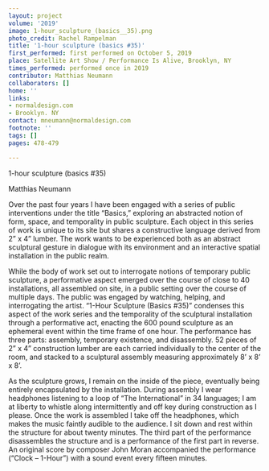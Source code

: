 ```yaml
---
layout: project
volume: '2019'
image: 1-hour_sculpture_(basics__35).png
photo_credit: Rachel Rampelman
title: '1-hour sculpture (basics #35)'
first_performed: first performed on October 5, 2019
place: Satellite Art Show / Performance Is Alive, Brooklyn, NY
times_performed: performed once in 2019
contributor: Matthias Neumann
collaborators: []
home: ''
links:
- normaldesign.com
- Brooklyn. NY
contact: mneumann@normaldesign.com
footnote: ''
tags: []
pages: 478-479

---
```


1-hour sculpture (basics #35)

Matthias Neumann

Over the past four years I have been engaged with a series of public interventions under the title “Basics,” exploring an abstracted notion of form, space, and temporality in public sculpture. Each object in this series of work is unique to its site but shares a constructive language derived from 2” x 4” lumber. The work wants to be experienced both as an abstract sculptural gesture in dialogue with its environment and an interactive spatial installation in the public realm.

While the body of work set out to interrogate notions of temporary public sculpture, a performative aspect emerged over the course of close to 40 installations, all assembled on site, in a public setting over the course of multiple days. The public was engaged by watching, helping, and interrogating the artist. “1-Hour Sculpture (Basics #35)” condenses this aspect of the work series and the temporality of the sculptural installation through a performative act, enacting the 600 pound sculpture as an ephemeral event within the time frame of one hour. The performance has three parts: assembly, temporary existence, and disassembly. 52 pieces of 2” x 4” construction lumber are each carried individually to the center of the room, and stacked to a sculptural assembly measuring approximately 8’ x 8’ x 8’.

As the sculpture grows, I remain on the inside of the piece, eventually being entirely encapsulated by the installation. During assembly I wear headphones listening to a loop of “The International” in 34 languages; I am at liberty to whistle along intermittently and off key during construction as I please. Once the work is assembled I take off the headphones, which makes the music faintly audible to the audience. I sit down and rest within the structure for about twenty minutes. The third part of the performance disassembles the structure and is a performance of the first part in reverse. An original score by composer John Moran accompanied the performance (“Clock – 1-Hour”) with a sound event every fifteen minutes.
